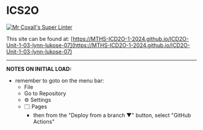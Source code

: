 
# ICS2O

[![Mr Coxall's Super Linter](https://github.com/MTHS-ICD2O-1-2024/ICD2O-Unit-1-03-lynn-lukose-07/workflows/Mr%20Coxall's%20Super%20Linter/badge.svg)](https://github.com/MTHS-ICD2O-1-2024/ICD2O-Unit-1-03-lynn-lukose-07/actions)

This site can be found at: [https://MTHS-ICD2O-1-2024.github.io/ICD2O-Unit-1-03-lynn-lukose-07](https://MTHS-ICD2O-1-2024.github.io/ICD2O-Unit-1-03-lynn-lukose-07)

---

**NOTES ON INITIAL LOAD:**
- remember to goto on the menu bar:
  - File
  - Go to Repository
  - ⚙ Settings
  - 🗔 Pages
    - then from the "Deploy from a branch ▼" button, select "GitHub Actions"

